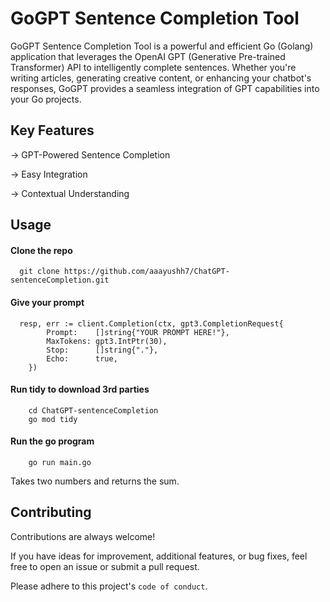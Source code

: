 
# GoGPT Sentence Completion Tool

GoGPT Sentence Completion Tool is a powerful and efficient Go (Golang) application that leverages the OpenAI GPT (Generative Pre-trained Transformer) API to intelligently complete sentences. Whether you're writing articles, generating creative content, or enhancing your chatbot's responses, GoGPT provides a seamless integration of GPT capabilities into your Go projects.


## Key Features

 -> GPT-Powered Sentence Completion

 -> Easy Integration
 
 -> Contextual Understanding
## Usage

#### Clone the repo

```http
  git clone https://github.com/aaayushh7/ChatGPT-sentenceCompletion.git
```

#### Give your prompt

```http
  resp, err := client.Completion(ctx, gpt3.CompletionRequest{
		Prompt:    []string{"YOUR PROMPT HERE!"},
		MaxTokens: gpt3.IntPtr(30),
		Stop:      []string{"."},
		Echo:      true,
	})
```
#### Run tidy to download 3rd parties
```http
    cd ChatGPT-sentenceCompletion
    go mod tidy
```

#### Run the go program

```http
    go run main.go
```

Takes two numbers and returns the sum.


## Contributing

Contributions are always welcome!

If you have ideas for improvement, additional features, or bug fixes, feel free to open an issue or submit a pull request.

Please adhere to this project's `code of conduct`.

